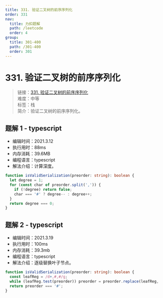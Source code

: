 ```yaml
---
title: 331. 验证二叉树的前序序列化
order: 331
nav:
  title: 力扣题解
  path: /leetcode
  order: 4
group:
  title: 301-400
  path: /301-400
  order: 301
---
```


# 331. 验证二叉树的前序序列化

> 链接：[331. 验证二叉树的前序序列化](https://leetcode-cn.com/problems/verify-preorder-serialization-of-a-binary-tree/)  
> 难度：中等  
> 标签：栈  
> 简介：验证二叉树的前序序列化。

## 题解 1 - typescript

- 编辑时间：2021.3.12
- 执行用时：88ms
- 内存消耗：39.6MB
- 编程语言：typescript
- 解法介绍：计算深度。

```typescript
function isValidSerialization(preorder: string): boolean {
  let degree = 1;
  for (const char of preorder.split(',')) {
    if (!degree) return false;
    char === '#' ? degree-- : degree++;
  }
  return degree === 0;
}
```

## 题解 2 - typescript

- 编辑时间：2021.3.19
- 执行用时：100ms
- 内存消耗：39.3mb
- 编程语言：typescript
- 解法介绍：逐级替换叶子节点。

```typescript
function isValidSerialization(preorder: string): boolean {
  const leafReg = /d+,#,#/g;
  while (leafReg.test(preorder)) preorder = preorder.replace(leafReg, '#');
  return preorder === '#';
}
```
